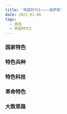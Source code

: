 ```yaml
---
title: '帝国时代3————俄罗斯'
date: 2021-01-06
tags:
  - 游戏
  - 帝国时代3
---
```


### 国家特色


### 特色兵种


### 特色科技


### 革命特色


### 大致思路